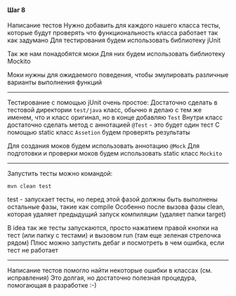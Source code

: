 #### Шаг 8

Написание тестов
Нужно добавить для каждого нашего класса тесты, которые будут проверять что функциональность класса работает так как задумано
Для тестирования будем использовать библиотеку jUnit

Так же нам понадобятся моки
Для них будем использовать библиотеку Mockito

Моки нужны для ожидаемого поведения, чтобы эмулировать различные варианты выполнения функций

---

Тестирование с помощью jUnit очень простое:
Достаточно сделать в тестовой директории `test/java` класс, обычно я делаю с тем же именем, что и класс оригинал, но в конце добавляю `Test`
Внутри класс достаточно сделать метод с аннотацией `@Test` - это будет один тест
С помощью static класс `Assetion` будем проверять результаты

Для создания моков будем использовать аннотацию `@Mock`
Для подготовки и проверки моков будем использовать static класс `Mockito`

---

Запустить тесты можно командой:
```shell
mvn clean test
```

test - запускает тесты, но перед этой фазой должны быть выполнены остальные фазы, такие как compile
Особенно после вызова фазы clean, которая удаляет предыдущий запуск компиляции (удаляет папки target)

В idea так же тесты запускаются, просто нажатием правой кнопки на тест (или папку с тестами) и вызовом run (там еще зеленая стрелочка рядом)
Плюс можно запустить дебаг и посмотреть в чем ошибка, если тест не работает

---

Написание тестов помогло найти некоторые ошибки в классах (см. исправления)
Это долгая, но достаточно полезная процедура, помогающая в разработке :-)
